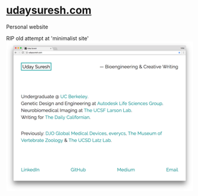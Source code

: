# [udaysuresh.com](https://udaysuresh.github.io)
Personal website 

RIP old attempt at 'minimalist site'
<img src="time_capsule.png">